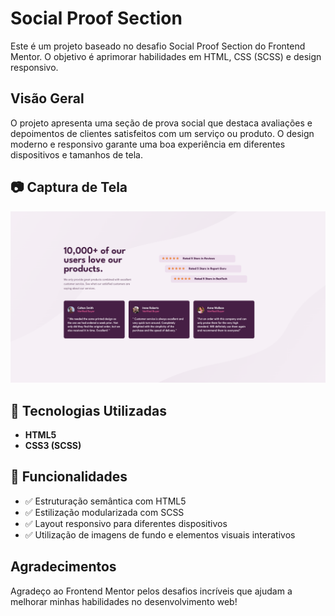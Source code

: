 # Social Proof Section

Este é um projeto baseado no desafio Social Proof Section do Frontend Mentor. O objetivo é aprimorar habilidades em HTML, CSS (SCSS) e design responsivo.

## Visão Geral

O projeto apresenta uma seção de prova social que destaca avaliações e depoimentos de clientes satisfeitos com um serviço ou produto. O design moderno e responsivo garante uma boa experiência em diferentes dispositivos e tamanhos de tela.

## 📷 Captura de Tela

![Captura de tela](Assets/captura-tela.png)

## 🚀 Tecnologias Utilizadas

- **HTML5**
- **CSS3 (SCSS)**

## 🎯 Funcionalidades

- ✅ Estruturação semântica com HTML5
- ✅ Estilização modularizada com SCSS
- ✅ Layout responsivo para diferentes dispositivos
- ✅ Utilização de imagens de fundo e elementos visuais interativos

## Agradecimentos

Agradeço ao Frontend Mentor pelos desafios incríveis que ajudam a melhorar minhas habilidades no desenvolvimento web!

